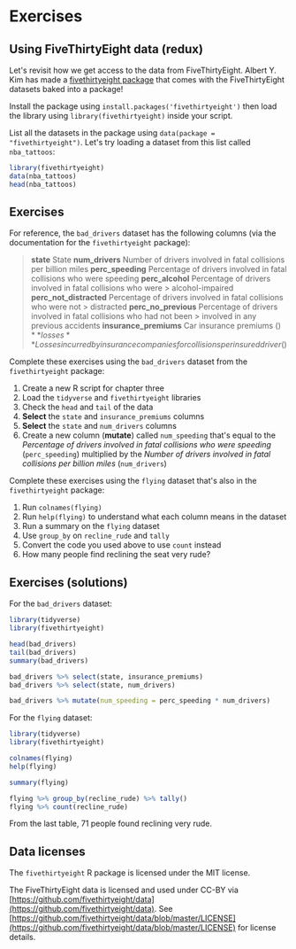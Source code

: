 # Exercises

## Using FiveThirtyEight data (redux)
Let's revisit how we get access to the data from FiveThirtyEight. Albert Y. Kim has made a [fivethirtyeight package](https://cran.r-project.org/web/packages/fivethirtyeight/index.html) that comes with the FiveThirtyEight datasets baked into a package!

Install the package using `install.packages('fivethirtyeight')` then load the library using `library(fivethirtyeight)` inside your script.

List all the datasets in the package using `data(package = "fivethirtyeight")`. Let's try loading a dataset from this list called `nba_tattoos`:

```r
library(fivethirtyeight)
data(nba_tattoos)
head(nba_tattoos)
```

## Exercises
For reference, the `bad_drivers` dataset has the following columns (via the documentation for the `fivethirtyeight` package):

> **state** State
> **num_drivers** Number of drivers involved in fatal collisions per billion miles
> **perc_speeding** Percentage of drivers involved in fatal collisions who were speeding
> **perc_alcohol** Percentage of drivers involved in fatal collisions who were > alcohol-impaired
> **perc_not_distracted** Percentage of drivers involved in fatal collisions who were not > distracted
> **perc_no_previous** Percentage of drivers involved in fatal collisions who had not been > involved in any previous accidents
> **insurance_premiums** Car insurance premiums ($)
> **losses** Losses incurred by insurance companies for collisions per insured driver ($)

Complete these exercises using the `bad_drivers` dataset from the `fivethirtyeight` package:

1. Create a new R script for chapter three
2. Load the `tidyverse` and `fivethirtyeight` libraries
3. Check the `head` and `tail` of the data
4. **Select** the `state` and `insurance_premiums` columns
5. **Select** the `state` and `num_drivers` columns
6. Create a new column (**mutate**) called `num_speeding` that's equal to the *Percentage of drivers involved in fatal collisions who were speeding* (`perc_speeding`) multiplied by the *Number of drivers involved in fatal collisions per billion miles* (`num_drivers`)

Complete these exercises using the `flying` dataset that's also in the `fivethirtyeight` package:
1. Run `colnames(flying)`
1. Run `help(flying)` to understand what each column means in the dataset
2. Run a summary on the `flying` dataset
3. Use `group_by` on `recline_rude` and `tally`
4. Convert the code you used above to use `count` instead
5. How many people find reclining the seat very rude?

## Exercises (solutions)

For the `bad_drivers` dataset:

```r
library(tidyverse)
library(fivethirtyeight)

head(bad_drivers)
tail(bad_drivers)
summary(bad_drivers)

bad_drivers %>% select(state, insurance_premiums)
bad_drivers %>% select(state, num_drivers)

bad_drivers %>% mutate(num_speeding = perc_speeding * num_drivers)
```

For the `flying` dataset:

```r
library(tidyverse)
library(fivethirtyeight)

colnames(flying)
help(flying)

summary(flying)

flying %>% group_by(recline_rude) %>% tally()
flying %>% count(recline_rude)
```

From the last table, 71 people found reclining very rude.

## Data licenses
The `fivethirtyeight` R package is licensed under the MIT license.

The FiveThirtyEight data is licensed and used under CC-BY via [https://github.com/fivethirtyeight/data](https://github.com/fivethirtyeight/data). See [https://github.com/fivethirtyeight/data/blob/master/LICENSE](https://github.com/fivethirtyeight/data/blob/master/LICENSE) for license details.